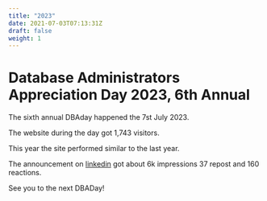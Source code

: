 ```yaml
---
title: "2023"
date: 2021-07-03T07:13:31Z
draft: false
weight: 1
---
```

# Database Administrators Appreciation Day 2023, 6th Annual
The sixth annual DBAday happened the 7st July 2023.

The website during the day got 1,743 visitors.


This year the site performed similar to the last year. 

The announcement on [linkedin](https://www.linkedin.com/analytics/post-summary/urn:li:activity:7082964680985501697/)  got about 6k impressions 37 repost and 160 reactions. 


See you to the next DBADay!



